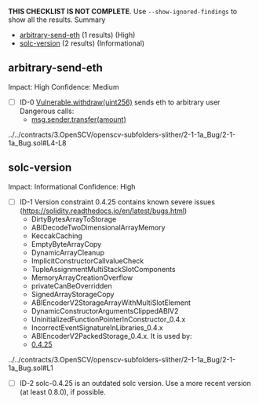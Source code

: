 **THIS CHECKLIST IS NOT COMPLETE**. Use `--show-ignored-findings` to show all the results.
Summary
 - [arbitrary-send-eth](#arbitrary-send-eth) (1 results) (High)
 - [solc-version](#solc-version) (2 results) (Informational)
## arbitrary-send-eth
Impact: High
Confidence: Medium
 - [ ] ID-0
[Vulnerable.withdraw(uint256)](../../contracts/3.OpenSCV/openscv-subfolders-slither/2-1-1a_Bug/2-1-1a_Bug.sol#L4-L8) sends eth to arbitrary user
	Dangerous calls:
	- [msg.sender.transfer(amount)](../../contracts/3.OpenSCV/openscv-subfolders-slither/2-1-1a_Bug/2-1-1a_Bug.sol#L7)

../../contracts/3.OpenSCV/openscv-subfolders-slither/2-1-1a_Bug/2-1-1a_Bug.sol#L4-L8


## solc-version
Impact: Informational
Confidence: High
 - [ ] ID-1
Version constraint 0.4.25 contains known severe issues (https://solidity.readthedocs.io/en/latest/bugs.html)
	- DirtyBytesArrayToStorage
	- ABIDecodeTwoDimensionalArrayMemory
	- KeccakCaching
	- EmptyByteArrayCopy
	- DynamicArrayCleanup
	- ImplicitConstructorCallvalueCheck
	- TupleAssignmentMultiStackSlotComponents
	- MemoryArrayCreationOverflow
	- privateCanBeOverridden
	- SignedArrayStorageCopy
	- ABIEncoderV2StorageArrayWithMultiSlotElement
	- DynamicConstructorArgumentsClippedABIV2
	- UninitializedFunctionPointerInConstructor_0.4.x
	- IncorrectEventSignatureInLibraries_0.4.x
	- ABIEncoderV2PackedStorage_0.4.x.
It is used by:
	- [0.4.25](../../contracts/3.OpenSCV/openscv-subfolders-slither/2-1-1a_Bug/2-1-1a_Bug.sol#L1)

../../contracts/3.OpenSCV/openscv-subfolders-slither/2-1-1a_Bug/2-1-1a_Bug.sol#L1


 - [ ] ID-2
solc-0.4.25 is an outdated solc version. Use a more recent version (at least 0.8.0), if possible.

